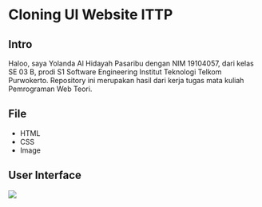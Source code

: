 <!DOCTYPE html>
<html>

<head>
  <meta charset="utf-8">
  <meta name="viewport" content="width=device-width, initial-scale=1.0">
  <title>readme</title>
  <link rel="stylesheet" href="https://stackedit.io/style.css" />
</head>

<body class="stackedit">
  <div class="stackedit__html"><h1 id="cloning-ui-website-ittp">Cloning UI Website ITTP</h1>
<h2 id="intro">Intro</h2>
<p>Haloo, saya Yolanda Al Hidayah Pasaribu dengan NIM 19104057, dari kelas SE 03 B, prodi S1 Software Engineering Institut Teknologi Telkom Purwokerto. Repository ini merupakan hasil dari kerja tugas mata kuliah Pemrograman Web Teori.</p>
<h2 id="file">File</h2>
<ul>
<li>HTML</li>
<li>CSS</li>
<li>Image</li>
</ul>
<h2 id="user-interface">User Interface</h2>
<img src="ui.gif">
</div>
</body>

</html>
